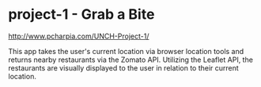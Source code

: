# project-1 - Grab a Bite
http://www.pcharpia.com/UNCH-Project-1/

This app takes the user's current location via browser location tools
and returns nearby restaurants via the Zomato API. Utilizing the 
Leaflet API, the restaurants are visually displayed to the user in relation 
to their current location.
